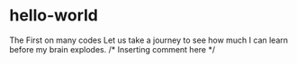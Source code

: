 # hello-world
The First on many codes
Let us take a journey to see how much I can learn before my brain explodes.
/* Inserting comment here */
